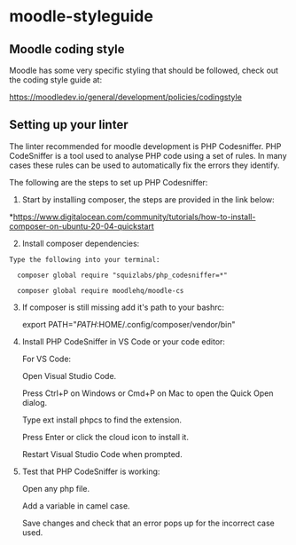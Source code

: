 # moodle-styleguide


## Moodle coding style

Moodle has some very specific styling that should be followed, check out the coding style guide at:

https://moodledev.io/general/development/policies/codingstyle


## Setting up your linter

The linter recommended for moodle development is PHP Codesniffer. PHP CodeSniffer is a tool used to analyse PHP code using a set of rules. In many cases these rules can be used to automatically fix the errors they identify.

The following are the steps to set up PHP Codesniffer:


  1. Start by installing composer, the steps are provided in the link below:

  *https://www.digitalocean.com/community/tutorials/how-to-install-composer-on-ubuntu-20-04-quickstart
    
 
  2. Install composer dependencies:
   
    Type the following into your terminal:
  
      composer global require "squizlabs/php_codesniffer=*"
  
      composer global require moodlehq/moodle-cs
      
   
  3. If composer is still missing add it's path to your bashrc:

      export PATH="$PATH:$HOME/.config/composer/vendor/bin"
      

  4. Install PHP CodeSniffer in VS Code or your code editor:

      For VS Code:
      
        Open Visual Studio Code.
    
        Press Ctrl+P on Windows or Cmd+P on Mac to open the Quick Open dialog.
   
        Type ext install phpcs to find the extension.
    
        Press Enter or click the cloud icon to install it.

        Restart Visual Studio Code when prompted.
 
  
  5. Test that PHP CodeSniffer is working:
    
     Open any php file.

     Add a variable in camel case.
    
     Save changes and check that an error pops up for the incorrect case used.

